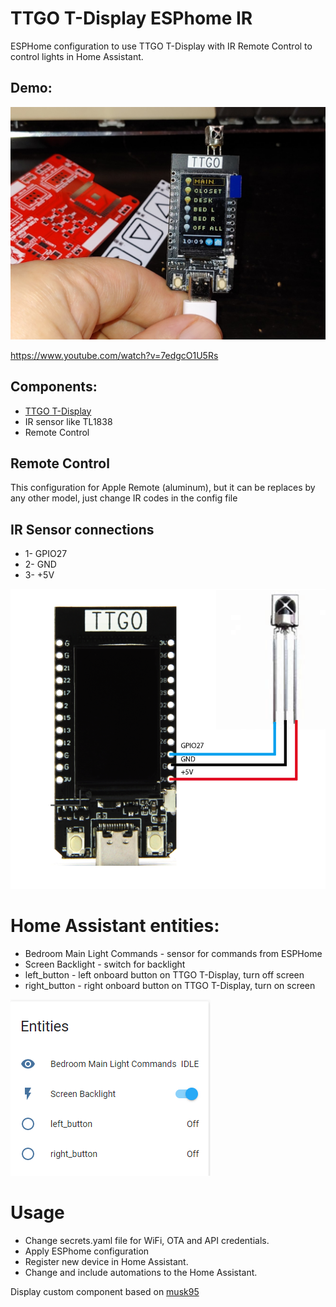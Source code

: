 # TTGO T-Display ESPhome IR 
ESPHome configuration to use TTGO T-Display with IR Remote Control to control lights in Home Assistant.

## Demo: 
![Project Picture](https://github.com/anton-semeniak/Esphome-TTGO-T-Display-Remote/blob/master/documents/images/project_picture.jpg)


https://www.youtube.com/watch?v=7edgcO1U5Rs

## Components: 
* [TTGO T-Display](https://github.com/Xinyuan-LilyGO/TTGO-T-Display)
* IR sensor like TL1838
* Remote Control

## Remote Control
This configuration for Apple Remote (aluminum), but it can be replaces by any other model, just change IR codes in the config file

## IR Sensor connections
* 1- GPIO27
* 2- GND
* 3- +5V

![Image of schematic](https://github.com/anton-semeniak/Esphome-TTGO-T-Display-Remote/blob/master/documents/images/IR_schematic.PNG)

# Home Assistant entities:
* Bedroom Main Light Commands - sensor for commands from ESPHome
* Screen Backlight - switch for backlight 
* left_button - left onboard button on TTGO T-Display, turn off screen 
* right_button - right onboard button on TTGO T-Display, turn on screen

![Image of entities](https://github.com/anton-semeniak/Esphome-TTGO-T-Display-Remote/blob/master/documents/images/HAEntities.PNG)

# Usage
* Change secrets.yaml file for WiFi, OTA and API credentials. 
* Apply ESPhome configuration
* Register new device in Home Assistant.
* Change and include automations to the Home Assistant.


Display custom component based on [musk95](https://github.com/musk95/esphome)
